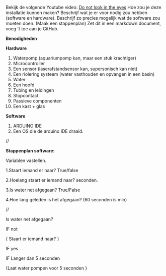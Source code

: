 Bekijk de volgende Youtube video: [Do not look in the eyes](https://www.youtube.com/watch?v=66A5uGBqJ6o)
Hoe zou je deze installatie kunnen maken? 
Beschrijf wat je er voor nodig zou hebben (software en hardware). 
Beschrijf zo precies mogelijk wat de software zou moeten doen. (Maak een stappenplan)
Zet dit in een markdown document, voeg 't toe aan je GitHub.


<b>Benodigheden</b>

<b>Hardware </b>

1. Waterpomp (aquariumpomp kan, maar een stuk krachtiger)
2. Microcontroller
3. Een sensor (laserafstandsensor kan, supersonisch kan niet)
4. Een riolering systeem (water vasthouden en opvangen in een basin) 
5. Water
6. Een hoofd
7. Tubing en leidingen 
8. Stopcontact
9. Passieve componenten
10. Een kast + glas

<b>Software</b>

1. ARDUINO IDE
2. Een OS die de arduino IDE draaid. 

//

<b>Stappenplan software:</b> 

Variablen vastellen.

1.Staart iemand er naar? True/false

2.Hoelang staart er iemand naar? seconden. 

3.Is water net afgegaan? True/False

4.Hoe lang geleden is het afgegaan? (60 seconden is min)

//


Is water net afgegaan? 

IF not

{ Staart er iemand naar? }

IF yes

IF Langer dan 5 seconden 

{Laat water pompen voor 5 seconden }





